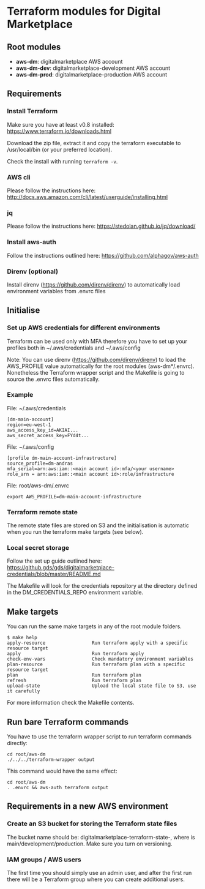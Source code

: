 # Terraform modules for Digital Marketplace

## Root modules

 * **aws-dm**: digitalmarketplace AWS account
 * **aws-dm-dev**: digitalmarketplace-development AWS account
 * **aws-dm-prod**: digitalmarketplace-production AWS account

## Requirements

### Install Terraform

Make sure you have at least v0.8 installed: https://www.terraform.io/downloads.html

Download the zip file, extract it and copy the terraform executable to /usr/local/bin (or your preferred location).

Check the install with running ```terraform -v```.

### AWS cli

Please follow the instructions here: http://docs.aws.amazon.com/cli/latest/userguide/installing.html

### jq

Please follow the instructions here: https://stedolan.github.io/jq/download/

### Install aws-auth

Follow the instructions outlined here: https://github.com/alphagov/aws-auth

### Direnv (optional)

Install direnv (https://github.com/direnv/direnv) to automatically load environment variables from .envrc files

## Initialise

### Set up AWS credentials for different environments

Terraform can be used only with MFA therefore you have to set up your profiles both in ~/.aws/credentials and ~/.aws/config

Note: You can use direnv (https://github.com/direnv/direnv) to load the AWS_PROFILE value automatically for the root modules (aws-dm*/.envrc). Nonetheless the Terraform wrapper script and the Makefile is going to source the .envrc files automatically.

### Example

File: ~/.aws/credentials

```
[dm-main-account]
region=eu-west-1
aws_access_key_id=AKIAI...
aws_secret_access_key=FYd4t...
```

File: ~/.aws/config

```
[profile dm-main-account-infrastructure]
source_profile=dm-andras
mfa_serial=arn:aws:iam::<main account id>:mfa/<your username>
role_arn = arn:aws:iam::<main account id>:role/infrastructure
```

File: root/aws-dm/.envrc

```
export AWS_PROFILE=dm-main-account-infrastructure
```

### Terraform remote state

The remote state files are stored on S3 and the initialisation is automatic when you run the terraform make targets (see below).

### Local secret storage

Follow the set up guide outlined here: https://github.gds/gds/digitalmarketplace-credentials/blob/master/README.md

The Makefile will look for the credentials repository at the directory defined in the DM_CREDENTIALS_REPO environment variable.

## Make targets

You can run the same make targets in any of the root module folders.

```
$ make help
apply-resource                 Run terraform apply with a specific resource target
apply                          Run terraform apply
check-env-vars                 Check mandatory environment variables
plan-resource                  Run terraform plan with a specific resource target
plan                           Run terraform plan
refresh                        Run terraform plan
upload-state                   Upload the local state file to S3, use it carefully
```

For more information check the Makefile contents.

## Run bare Terraform commands

You have to use the terraform wrapper script to run terraform commands directly:

```
cd root/aws-dm
./../../terraform-wrapper output
```

This command would have the same effect:

```
cd root/aws-dm
. .envrc && aws-auth terraform output
```

## Requirements in a new AWS environment

### Create an S3 bucket for storing the Terraform state files

The bucket name should be: digitalmarketplace-terraform-state-<account>, where <account> is main/development/production. Make sure you turn on versioning.

### IAM groups / AWS users

The first time you should simply use an admin user, and after the first run there will be a Terraform group where you can create additional users.
